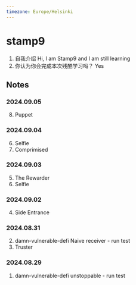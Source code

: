 ```yaml
---
timezone: Europe/Helsinki
---
```



# stamp9

1. 自我介绍 Hi, I am Stamp9 and I am still learning
2. 你认为你会完成本次残酷学习吗？ Yes

## Notes

<!-- Content_START -->
### 2024.09.05
8. Puppet

### 2024.09.04
6. Selfie
7. Comprimised


### 2024.09.03
5. The Rewarder
6. Selfie

### 2024.09.02
4. 	Side Entrance

### 2024.08.31

2. damn-vulnerable-defi Naive receiver - run test
3. Truster

### 2024.08.29

1. damn-vulnerable-defi unstoppable - run test


<!-- Content_END -->
